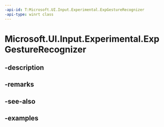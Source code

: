 ```yaml
---
-api-id: T:Microsoft.UI.Input.Experimental.ExpGestureRecognizer
-api-type: winrt class
---
```


# Microsoft.UI.Input.Experimental.ExpGestureRecognizer

<!--
public sealed class ExpGestureRecognizer
-->


## -description

## -remarks

## -see-also

## -examples



